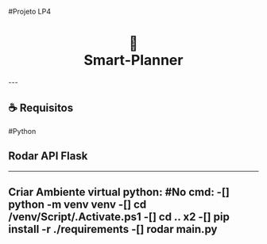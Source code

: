 #Projeto LP4
<h1 align="center">
📱<br>Smart-Planner
</h1>
---

## ☕ Requisitos
  #Python 

## Rodar API Flask
---

Criar Ambiente virtual python:
  #No cmd:
    -[] python -m venv venv
    -[] cd /venv/Script/.Activate.ps1
    -[] cd .. x2
    -[] pip install -r ./requirements
  -[] rodar main.py
---
